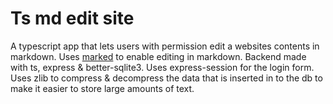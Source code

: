 # Ts md edit site
 A typescript app that lets users with permission edit a websites contents in markdown. Uses [marked](https://github.com/markedjs/marked) to enable editing in markdown. Backend made with ts, express & better-sqlite3. Uses express-session for the login form. Uses zlib to compress & decompress the data that is inserted in to the db to make it easier to store large amounts of text.
